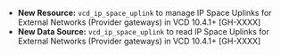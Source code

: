 * **New Resource:** `vcd_ip_space_uplink` to manage IP Space Uplinks for External Networks (Provider
  gateways) in VCD 10.4.1+ [GH-XXXX]
* **New Data Source:** `vcd_ip_space_uplink` to read IP Space Uplinks for External Networks
  (Provider gateways) in VCD 10.4.1+ [GH-XXXX]